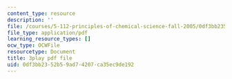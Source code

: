 ```yaml
---
content_type: resource
description: ''
file: /courses/5-112-principles-of-chemical-science-fall-2005/0df3bb2352b59ad74207ca35ec9de192_gb60YssaSmI.pdf
file_type: application/pdf
learning_resource_types: []
ocw_type: OCWFile
resourcetype: Document
title: 3play pdf file
uid: 0df3bb23-52b5-9ad7-4207-ca35ec9de192
---
```

